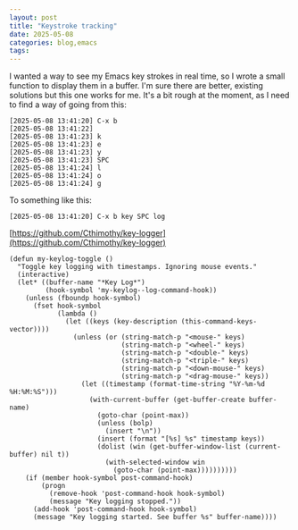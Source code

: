 ```yaml
---
layout: post
title: "Keystroke tracking"
date: 2025-05-08
categories: blog,emacs
tags: 
---
```


I wanted a way to see my Emacs key strokes in real time, so I wrote a small function to display them in a buffer.
I'm sure there are better, existing solutions but this one works for me. It's a bit rough at the moment, as I need to find a way of
 going from this:

```
[2025-05-08 13:41:20] C-x b
[2025-05-08 13:41:22] 
[2025-05-08 13:41:23] k
[2025-05-08 13:41:23] e
[2025-05-08 13:41:23] y
[2025-05-08 13:41:23] SPC
[2025-05-08 13:41:24] l
[2025-05-08 13:41:24] o
[2025-05-08 13:41:24] g 
```
To something like this:
```
[2025-05-08 13:41:20] C-x b key SPC log
```

[https://github.com/Cthimothy/key-logger](https://github.com/Cthimothy/key-logger)

```
(defun my-keylog-toggle ()
  "Toggle key logging with timestamps. Ignoring mouse events."
  (interactive)
  (let* ((buffer-name "*Key Log*")
         (hook-symbol 'my-keylog--log-command-hook))
    (unless (fboundp hook-symbol)
      (fset hook-symbol
            (lambda ()
              (let ((keys (key-description (this-command-keys-vector))))
                (unless (or (string-match-p "<mouse-" keys)
                            (string-match-p "<wheel-" keys)
                            (string-match-p "<double-" keys)
                            (string-match-p "<triple-" keys)
                            (string-match-p "<down-mouse-" keys)
                            (string-match-p "<drag-mouse-" keys))
                  (let ((timestamp (format-time-string "%Y-%m-%d %H:%M:%S")))
                    (with-current-buffer (get-buffer-create buffer-name)
                      (goto-char (point-max))
                      (unless (bolp)
                        (insert "\n"))
                      (insert (format "[%s] %s" timestamp keys))
                      (dolist (win (get-buffer-window-list (current-buffer) nil t))
                        (with-selected-window win
                          (goto-char (point-max))))))))))
    (if (member hook-symbol post-command-hook)
        (progn
          (remove-hook 'post-command-hook hook-symbol)
          (message "Key logging stopped."))
      (add-hook 'post-command-hook hook-symbol)
      (message "Key logging started. See buffer %s" buffer-name))))
```	  
